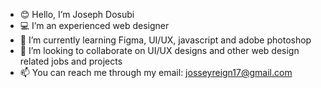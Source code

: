 - 😊 Hello, I’m Joseph Dosubi
- 💻 I’m an experienced web designer
- 🌱 I’m currently learning Figma, UI/UX, javascript and adobe photoshop 
- 👥 I’m looking to collaborate on UI/UX designs and other web design related jobs and projects
- 📫 You can reach me through my email: josseyreign17@gmail.com 

<!---
Josseyreign1/Josseyreign1 is a ✨ special ✨ repository because its `README.md` (this file) appears on your GitHub profile.
You can click the Preview link to take a look at your changes.
--->
